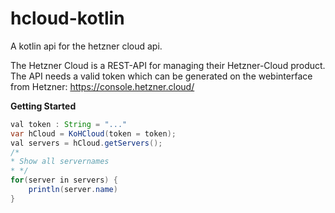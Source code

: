 # hcloud-kotlin
A kotlin api for the hetzner cloud api.

The Hetzner Cloud is a REST-API for managing their Hetzner-Cloud product. 
The API needs a valid token which can be generated on the webinterface from Hetzner:
https://console.hetzner.cloud/

**Getting Started**
```java
val token : String = "..."
var hCloud = KoHCloud(token = token);
val servers = hCloud.getServers();
/*
* Show all servernames
* */
for(server in servers) {
    println(server.name)
}
```


